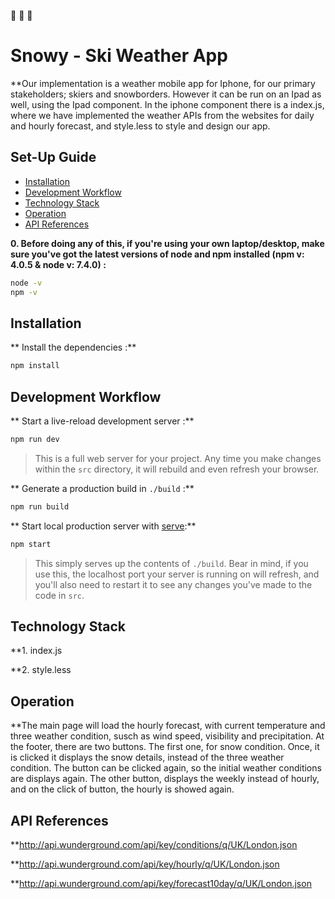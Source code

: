 👀 👀 👀 


# Snowy - Ski Weather App

**Our implementation is a weather mobile app for Iphone, for our primary stakeholders; skiers and snowborders. However it can be run on an Ipad as well, using the Ipad component. In the iphone component there is a index.js, where we have implemented the weather APIs from the websites for daily and hourly forecast, and style.less to style and design our app.

## Set-Up Guide
- [Installation](#installation)
- [Development Workflow](#development-workflow)
- [Technology Stack](#technology-stack)
- [Operation](#operation)
- [API References](#api-references)

**0. Before doing any of this, if you're using your own laptop/desktop, make sure you've got the latest versions of node and npm installed (npm v: 4.0.5 & node v: 7.4.0) :**

```sh
node -v
npm -v
```

## Installation

** Install the dependencies :**

```sh
npm install
```

## Development Workflow


** Start a live-reload development server :**

```sh
npm run dev
```

> This is a full web server for your project. Any time you make changes within the `src` directory, it will rebuild and even refresh your browser.


** Generate a production build in `./build` :**

```sh
npm run build
```

** Start local production server with [serve](https://github.com/zeit/serve):**

```sh
npm start
```

> This simply serves up the contents of `./build`. Bear in mind, if you use this, the localhost port your server is running on will refresh, and you'll also need to restart it to see any changes you've made to the code in `src`.

## Technology Stack

**1. index.js

**2. style.less


## Operation

**The main page will load the hourly forecast, with current temperature and three weather condition, susch as wind speed, visibility and precipitation. At the footer, there are two buttons. The first one, for snow condition. Once, it is clicked it displays the snow details, instead of the three weather condition. The button can be clicked again, so the initial weather conditions are displays again. The other button, displays the weekly instead of hourly, and on the click of button, the hourly is showed again.

## API References

**http://api.wunderground.com/api/key/conditions/q/UK/London.json

**http://api.wunderground.com/api/key/hourly/q/UK/London.json

**http://api.wunderground.com/api/key/forecast10day/q/UK/London.json




